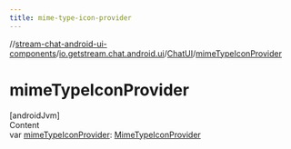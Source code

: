 ```yaml
---
title: mime-type-icon-provider
---
```

//[stream-chat-android-ui-components](../../../index.md)/[io.getstream.chat.android.ui](../index.md)/[ChatUI](index.md)/[mimeTypeIconProvider](mimeTypeIconProvider.md)



# mimeTypeIconProvider  
[androidJvm]  
Content  
var [mimeTypeIconProvider](mimeTypeIconProvider.md): [MimeTypeIconProvider](../MimeTypeIconProvider/index.md)  



